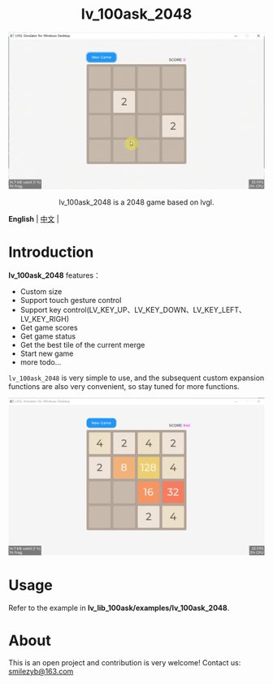 
<h1 align="center"> lv_100ask_2048</h1>

<p align="center">
<img src="./lv_100ask_2048_demo.gif">
</p>
<p align="center">
lv_100ask_2048 is a 2048 game based on lvgl.
</p>


**English** | [中文](./README_zh.md) |


# Introduction
**lv_100ask_2048** features：

- Custom size
- Support touch gesture control
- Support key control(LV_KEY_UP、LV_KEY_DOWN、LV_KEY_LEFT、LV_KEY_RIGH)
- Get game scores
- Get game status
- Get the best tile of the current merge
- Start new game
- more todo...

`lv_100ask_2048` is very simple to use, and the subsequent custom expansion functions are also very convenient, so stay tuned for more functions.

![](./lv_100ask_2048_demo.png)


# Usage

Refer to the example in **lv_lib_100ask/examples/lv_100ask_2048**.

# About
This is an open project and contribution is very welcome!
Contact us: smilezyb@163.com